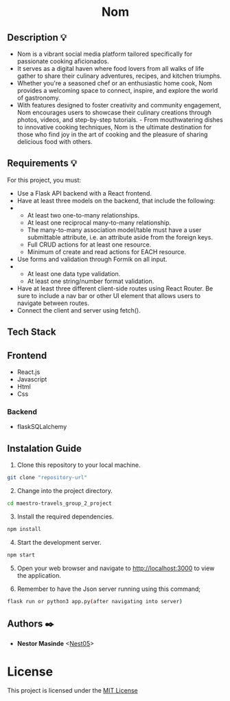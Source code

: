 <h1 align="center">Nom</h1>

## Description :bulb:
- Nom is a vibrant social media platform tailored specifically for passionate cooking aficionados. 
- It serves as a digital haven where food lovers from all walks of life gather to share their culinary adventures, recipes, and kitchen triumphs. 
- Whether you're a seasoned chef or an enthusiastic home cook, Nom provides a welcoming space to connect, inspire, and explore the world of gastronomy. 
- With features designed to foster creativity and community engagement, Nom encourages users to showcase their culinary creations through photos, videos, and step-by-step tutorials. - From mouthwatering dishes to innovative cooking techniques, Nom is the ultimate destination for those who find joy in the art of cooking and the pleasure of sharing delicious food with others.

## Requirements :bulb:
For this project, you must:

- Use a Flask API backend with a React frontend.
- Have at least three models on the backend, that include the following:
- &nbsp;
    - At least two one-to-many relationships.
    - At least one reciprocal many-to-many relationship.
    - The many-to-many association model/table must have a user submittable attribute, i.e. an attribute aside from the foreign keys.
    - Full CRUD actions for at least one resource.
    - Minimum of create and read actions for EACH resource.
- Use forms and validation through Formik on all input.
- &nbsp;
    - At least one data type validation.
    - At least one string/number format validation.
- Have at least three different client-side routes using React Router. Be sure to include a nav bar or other UI element that allows users to navigate between routes.
- Connect the client and server using fetch().

## Tech Stack
## Frontend

- React.js
- Javascript
- Html
- Css

### Backend

- flaskSQLalchemy

## Instalation Guide

1. Clone this repository to your local machine.

```bash
git clone "repository-url"
```

2. Change into the project directory.

```bash
cd maestro-travels_group_2_project
```
3. Install the required dependencies.

```bash
npm install
```
4. Start the development server.

```bash
npm start
```
5. Open your web browser and navigate to [http://localhost:3000](http://localhost:3000) to view the application.

6. Remember to have the Json server running using this command;
```bash
flask run or python3 app.py(after navigating into server)
```

## Authors :black_nib:

- **Nestor Masinde** <[Nest05](https://github.com/Nest05)>

# License

This project is licensed under the [MIT License](LICENSE)